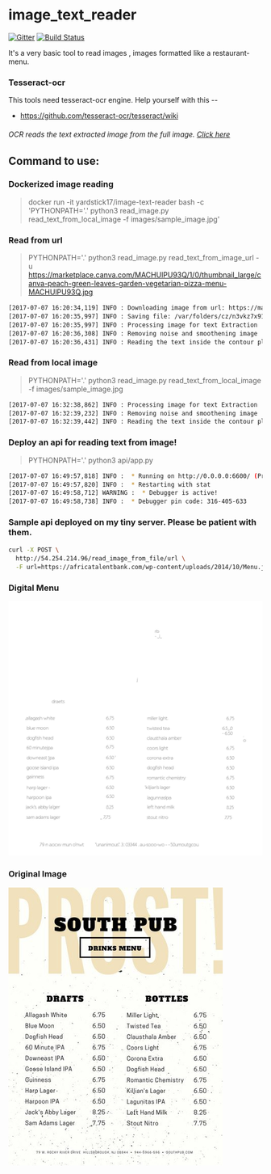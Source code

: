 # image_text_reader
[![Gitter](https://badges.gitter.im/yardstick17/image_text_reader.svg)](https://gitter.im/yardstick17/image_text_reader?utm_source=badge&utm_medium=badge&utm_campaign=pr-badge) [![Build Status](https://travis-ci.org/yardstick17/image_text_reader.svg?branch=master)](https://travis-ci.org/yardstick17/image_text_reader)

It's a very basic tool to read images , images formatted like a restaurant-menu.

### Tesseract-ocr
This tools need tesseract-ocr engine. Help yourself with this --
* https://github.com/tesseract-ocr/tesseract/wiki

###### OCR reads the text extracted image from the full image. [Click here](https://github.com/yardstick17/menu_parser/blob/master/boxed_image.jpg)

## Command to use:

### Dockerized image reading
> docker run -it yardstick17/image-text-reader bash -c 'PYTHONPATH='.' python3 read_image.py read_text_from_local_image -f images/sample_image.jpg'

### Read from url

> PYTHONPATH='.' python3 read_image.py read_text_from_image_url -u https://marketplace.canva.com/MACHUlPU93Q/1/0/thumbnail_large/canva-peach-green-leaves-garden-vegetarian-pizza-menu-MACHUlPU93Q.jpg

```bash
[2017-07-07 16:20:34,119] INFO : Downloading image from url: https://marketplace.canva.com/MACHUlPU93Q/1/0/thumbnail_large/canva-peach-green-leaves-garden-vegeta
[2017-07-07 16:20:35,997] INFO : Saving file: /var/folders/cz/n3vkz7x91qs06nmm9byxxgz00000gr/T/tmpienrxu2c
[2017-07-07 16:20:35,997] INFO : Processing image for text Extraction
[2017-07-07 16:20:36,308] INFO : Removing noise and smoothening image
[2017-07-07 16:20:36,431] INFO : Reading the text inside the contour plotted
```


### Read from local image
> PYTHONPATH='.' python3 read_image.py read_text_from_local_image -f images/sample_image.jpg
```bash
[2017-07-07 16:32:38,862] INFO : Processing image for text Extraction
[2017-07-07 16:32:39,232] INFO : Removing noise and smoothening image
[2017-07-07 16:32:39,442] INFO : Reading the text inside the contour plotted
```


### Deploy an api for reading text from image!
> PYTHONPATH='.' python3 api/app.py
```bash
[2017-07-07 16:49:57,818] INFO :  * Running on http://0.0.0.0:6600/ (Press CTRL+C to quit)
[2017-07-07 16:49:57,820] INFO :  * Restarting with stat
[2017-07-07 16:49:58,712] WARNING :  * Debugger is active!
[2017-07-07 16:49:58,738] INFO :  * Debugger pin code: 316-405-633
```

### Sample api deployed on my tiny server. Please be patient with them.
```bash
curl -X POST \
  http://54.254.214.96/read_image_from_file/url \
  -F url=https://africatalentbank.com/wp-content/uploads/2014/10/Menu.jpg
```

### Digital Menu
![Digital Image](images/digital_menu.jpg)

### Original Image
![Original Image](images/sample_image.jpg)
